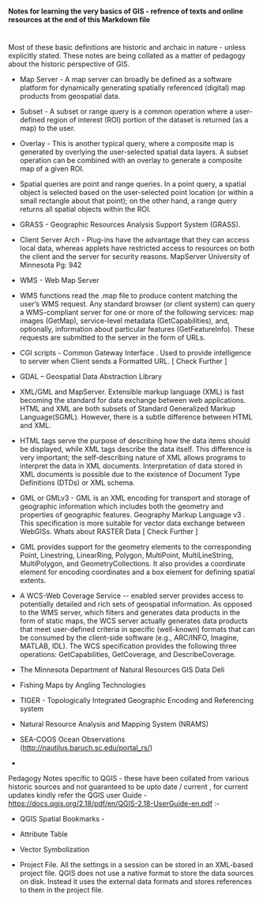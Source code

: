 #### Notes for learning the very basics of GIS - refrence of texts and online resources at the end of this Markdown file

#

Most of these basic definitions are historic and archaic in nature - unless explicitly stated. These notes are being collated as a matter of pedagogy about the historic perspective of GIS. 


- Map Server - A map server can broadly be defined as a software platform for dynamically generating spatially referenced (digital) map products from
geospatial data.

- Subset - A subset or range query is a common operation where a user-defined region of interest (ROI) portion of the dataset is returned (as a map) to the user.

- Overlay - This is another typical query, where a composite map is generated by overlying the user-selected spatial data layers. A subset operation can be combined with an overlay to generate a composite map of a given ROI.

- Spatial queries are point and range queries. In a point query, a spatial object is selected based on the user-selected point location (or within a small rectangle about that point); on the other hand, a range query returns all spatial objects within the ROI.

- GRASS - Geographic Resources Analysis Support System (GRASS).

- Client Server Arch - Plug-ins have the advantage that they can access local data, whereas applets have restricted access to resources on both the client and the server for security reasons. MapServer University of Minnesota Pg: 942 

- WMS - Web Map Server

- WMS functions read the .map file to produce content matching the user’s WMS request. Any standard browser (or client system) can query a WMS-compliant server for one or more of the following services: map images (GetMap), service-level metadata (GetCapabilities), and, optionally, information about particular features (GetFeatureInfo). These requests are submitted to the server in the form of URLs.

- CGI scripts - Common Gateway Interface . Used to provide intelligence to server when Client sends a Formatted URL. [ Check Further ] 

- GDAL – Geospatial Data Abstraction Library

- XML/GML and MapServer. Extensible markup language (XML) is fast becoming the standard for data exchange between web applications. HTML and XML are
both subsets of Standard Generalized Markup Language(SGML). However, there is a subtle difference between HTML and XML. 

- HTML tags serve the purpose of describing how the data items should be displayed, while XML tags describe the data itself. This difference is
very important; the self-describing nature of XML allows programs to interpret the data in XML documents. Interpretation of data stored in XML documents is possible due to the existence of Document Type Definitions (DTDs) or XML schema.

- GML or GMLv3 - GML is an XML encoding for transport and storage of geographic information which includes both the geometry and properties of geographic features. Geography Markup Language v3 . This specification is more suitable for vector data exchange between WebGISs. Whats about RASTER Data [ Check Further ] 

- GML provides support for the geometry elements to the corresponding Point, Linestring, LinearRing, Polygon, MultiPoint, MultiLineString, MultiPolygon, and GeometryCollections. It also provides a coordinate element for encoding coordinates and a box element for defining spatial extents.

- A WCS-Web Coverage Service -- enabled server provides access to potentially detailed and rich sets of geospatial information. As opposed to the WMS server, which filters and generates data products in the form of static maps, the WCS server actually generates data products that meet user-defined criteria in specific (well-known) formats that can be consumed by the client-side software (e.g., ARC/INFO, Imagine, MATLAB, IDL). The WCS specification provides the following three operations: GetCapabilities, GetCoverage, and DescribeCoverage.

- The Minnesota Department of Natural Resources GIS Data Deli

- Fishing Maps by Angling Technologies

- TIGER - Topologically Integrated Geographic Encoding and Referencing system

- Natural Resource Analysis and Mapping System (NRAMS)

- SEA-COOS Ocean Observations (http://nautilus.baruch.sc.edu/portal_rs/)

- 

Pedagogy Notes specific to QGIS - these have been collated from various historic sources and not guaranteed to be upto date / current , for current updates kindly refer the QGIS user Guide - https://docs.qgis.org/2.18/pdf/en/QGIS-2.18-UserGuide-en.pdf :- 

- QGIS Spatial Bookmarks - 

- Attribute Table 

- Vector Symbolization 

- Project File. All the settings in a session can be stored in an XML-based project file. QGIS does not use a native format to store the data sources on disk. Instead it uses the external data formats and stores references to them in the project file.



